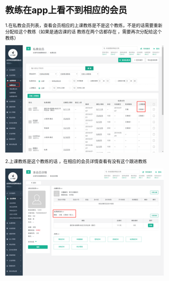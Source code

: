 # 教练在app上看不到相应的会员

1.在私教会员列表，查看会员相应的上课教练是不是这个教练，不是的话需要重新分配给这个教练（如果是通店课的话 教练在两个店都存在 ，需要再次分配给这个教练）

![](../.gitbook/assets/1%20%2814%29.png)

2.上课教练是这个教练的话  ，在相应的会员详情查看有没有这个跟进教练

![](../.gitbook/assets/2%20%2834%29.png)

